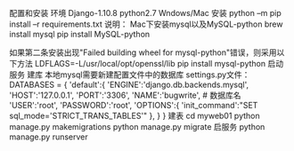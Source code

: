 配置和安装
环境
Django-1.10.8  python2.7    Wndows/Mac
安装
python –m pip install –r requirements.txt
说明：
Mac下安装mysql以及MySQL-python
brew install mysql
pip install MySQL-python

如果第二条安装出现"Failed building wheel for mysql-python"错误，则采用以下方法
LDFLAGS=-L/usr/local/opt/openssl/lib pip install mysql-python 
启动服务
建库
本地mysql需要新建配置文件中的数据库
settings.py文件：
DATABASES = {
    'default':{
     'ENGINE':'django.db.backends.mysql',
     'HOST':'127.0.0.1',
     'PORT':'3306',
     'NAME':'bugwrite',  # 数据库名
     'USER':'root',
     'PASSWORD':'root',
     'OPTIONS':{
         'init_command':"SET sql_mode='STRICT_TRANS_TABLES'"
     },
    }
}
建表
cd myweb01
python manage.py  makemigrations
python manage.py migrate
启服务
python manage.py runserver
